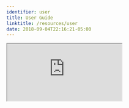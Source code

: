 ```yaml
---
identifier: user
title: User Guide
linktitle: /resources/user
date: 2018-09-04T22:16:21-05:00
---
```


<div class="g3-iframe-wrapper">
<iframe class="g3-iframe" src="https://uc-cdis.github.io/gen3-user-doc/">
</iframe>
</div>
